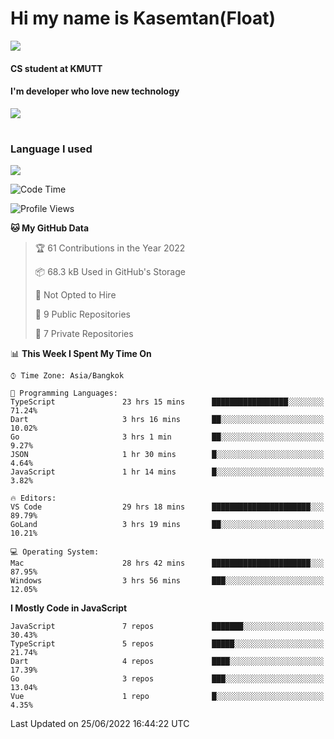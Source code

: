 # Hi my name is Kasemtan(Float)
![](https://64.media.tumblr.com/9c2a8f831efe8da556ffbf89cebb52c9/b86c1ab833a37e32-93/s1280x1920/d000dc22f75df64be2bc150f5fa69c4f6df6bb07.gifv)
#### CS student at KMUTT
#### I'm developer who love new technology
[![](https://github-readme-stats.vercel.app/api?username=FloatKasemtan&show_icons=true&theme=nightowl)]()
#
### Language I used
[![](https://github-readme-stats.vercel.app/api/top-langs/?username=FloatKasemtan&layout=compact&theme=nightowl)]()
<!--START_SECTION:waka-->
![Code Time](http://img.shields.io/badge/Code%20Time-508%20hrs%2010%20mins-blue)

![Profile Views](http://img.shields.io/badge/Profile%20Views-0-blue)

**🐱 My GitHub Data** 

> 🏆 61 Contributions in the Year 2022
 > 
> 📦 68.3 kB Used in GitHub's Storage 
 > 
> 🚫 Not Opted to Hire
 > 
> 📜 9 Public Repositories 
 > 
> 🔑 7 Private Repositories  
 > 
📊 **This Week I Spent My Time On** 

```text
⌚︎ Time Zone: Asia/Bangkok

💬 Programming Languages: 
TypeScript               23 hrs 15 mins      █████████████████░░░░░░░░   71.24% 
Dart                     3 hrs 16 mins       ██░░░░░░░░░░░░░░░░░░░░░░░   10.02% 
Go                       3 hrs 1 min         ██░░░░░░░░░░░░░░░░░░░░░░░   9.27% 
JSON                     1 hr 30 mins        █░░░░░░░░░░░░░░░░░░░░░░░░   4.64% 
JavaScript               1 hr 14 mins        █░░░░░░░░░░░░░░░░░░░░░░░░   3.82%

🔥 Editors: 
VS Code                  29 hrs 18 mins      ██████████████████████░░░   89.79% 
GoLand                   3 hrs 19 mins       ██░░░░░░░░░░░░░░░░░░░░░░░   10.21%

💻 Operating System: 
Mac                      28 hrs 42 mins      ██████████████████████░░░   87.95% 
Windows                  3 hrs 56 mins       ███░░░░░░░░░░░░░░░░░░░░░░   12.05%

```

**I Mostly Code in JavaScript** 

```text
JavaScript               7 repos             ███████░░░░░░░░░░░░░░░░░░   30.43% 
TypeScript               5 repos             █████░░░░░░░░░░░░░░░░░░░░   21.74% 
Dart                     4 repos             ████░░░░░░░░░░░░░░░░░░░░░   17.39% 
Go                       3 repos             ███░░░░░░░░░░░░░░░░░░░░░░   13.04% 
Vue                      1 repo              █░░░░░░░░░░░░░░░░░░░░░░░░   4.35%

```



 Last Updated on 25/06/2022 16:44:22 UTC
<!--END_SECTION:waka-->
<!--
**FloatKasemtan/FloatKasemtan** is a ✨ _special_ ✨ repository because its `README.md` (this file) appears on your GitHub profile.

Here are some ideas to get you started:

- 🔭 I’m currently working on ...
- 🌱 I’m currently learning ...
- 👯 I’m looking to collaborate on ...
- 🤔 I’m looking for help with ...
- 💬 Ask me about ...
- 📫 How to reach me: ...
- 😄 Pronouns: ...
- ⚡ Fun fact: ...
-->
